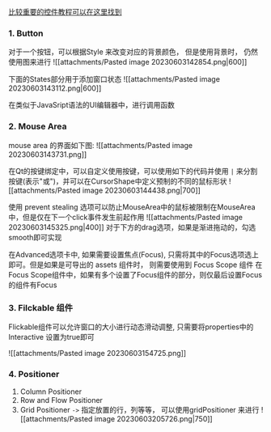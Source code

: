 [比较重要的控件教程可以在这里找到](https://doc.qt.io/qtdesignstudio/index.html)
### 1. Button 
对于一个按钮，可以根据Style 来改变对应的背景颜色， 但是使用背景时， 仍然使用图来进行
![[attachments/Pasted image 20230603142854.png|600]]

下面的States部分用于添加窗口状态
![[attachments/Pasted image 20230603143112.png|600]]

在类似于JavaSript语法的UI编辑器中，进行调用函数

### 2. Mouse Area 

mouse area 的界面如下图:
![[attachments/Pasted image 20230603143731.png]]

在Qt的按键绑定中，可以自定义使用按键，可以使用如下的代码并使用 `|` 来分割按键(表示"或")，并可以在CursorShape中定义预制的不同的鼠标形状
![[attachments/Pasted image 20230603144438.png|700]]

使用 prevent stealing 选项可以防止MouseArea中的鼠标被限制在MouseArea中，但是仅在下一个click事件发生前起作用
![[attachments/Pasted image 20230603145325.png|400]]
对于下方的drag选项，如果是渐进拖动的，勾选smooth即可实现

在Advanced选项卡中, 如果需要设置焦点(Focus), 只需将其中的Focus选项选上即可。但是如果是可导出的 assets 组件时， 则需要使用到 Focus Scope 组件
在Focus Scope组件中，如果有多个设置了Focus组件的部分，则仅最后设置Focus的组件有Focus 

### 3. Filckable 组件
Flickable组件可以允许窗口的大小进行动态滑动调整, 只需要将properties中的Interactive 设置为true即可

![[attachments/Pasted image 20230603154725.png]]


### 4. Positioner 
1. Column Positioner
2. Row and Flow Positioner 
3. Grid Positioner  `->` 指定放置的行，列等等， 可以使用gridPositioner 来进行
![[attachments/Pasted image 20230603205726.png|750]]

